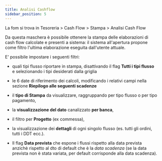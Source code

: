 ```yaml
---
title: Analisi Cashflow
sidebar_position: 5
---
```

La fom si trova in Tesoreria > Cash Flow > Stampa > Analisi Cash Flow


Da questa maschera è possibile ottenere la stampa delle elaborazioni di cash flow calcolate e presenti a sistema: il sistema all'apertura propone come filtro l'ultima elaborazione eseguita dall'utente attuale.

E' possibile impostare i seguenti filtri: 

- quali tipi flusso riportare in stampa, disattivando il flag **Tutti i tipi flusso** e selezionando i tipi desiderati dalla griglia
 
- le 6 date di riferimento dei calcoli, modificando i relativi campi nella sezione **Riepilogo alle seguenti scadenze**

- il **tipo di Stampa** da visualizzare, raggruppando per tipo flusso o per tipo pagamento,

- la **visualizzazione del dato** canalizzato **per banca**, 

- il filtro per **Progetto** (ex commessa), 

- la visualizzazione dei **dettagli** di ogni singolo flusso (es. tutti gli ordini, tutti i DDT ecc.).

- Il flag **Data prevista** che espone i flussi rispetto alla data prevista anzichè rispetto al dto di default che è la *data scadenza* (se la data prevista non è stata variata, per default corrisponde alla data scadenza).






